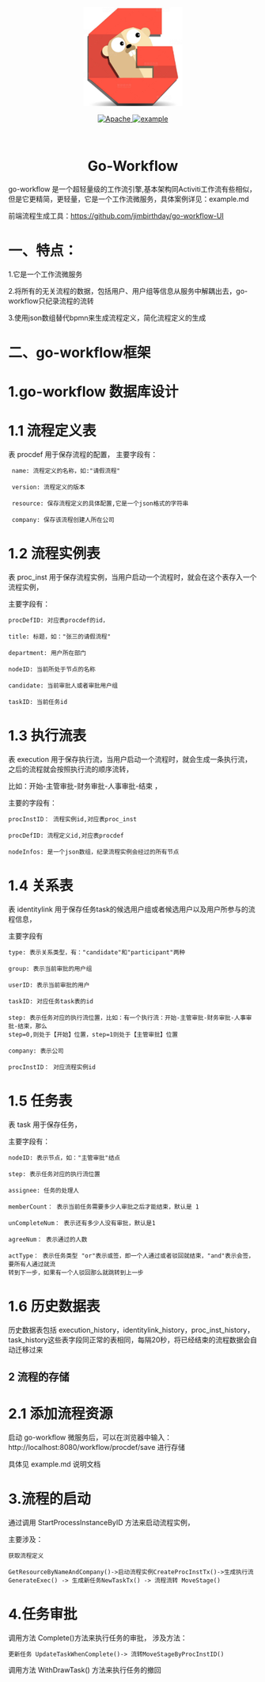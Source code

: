<p align="center">
  <a href="">
    <img width="200" height="200" src="https://github.com/jimbirthday/go-workflow/blob/master/images/go.jpg">
  </a>
</p>
<p align="center">
  <a href="https://www.apache.org/licenses/LICENSE-2.0.html">
    <img src="https://img.shields.io/badge/license-Apache%202-4EB1BA.svg" alt="Apache">
  </a>
  <a href="https://github.com/jimbirthday/go-workflow/blob/master/EXAMPLE.md">
    <img src="https://img.shields.io/badge/go-documentation-blue.svg?style=flat-square" alt="example">
  </a>
</p>

<br>

<h1 align="center"><bold>Go-Workflow</bold></h1>

<p>go-workflow 是一个超轻量级的工作流引擎,基本架构同Activiti工作流有些相似，但是它更精简，更轻量，它是一个工作流微服务，具体案例详见：example.md</p>

前端流程生成工具：https://github.com/jimbirthday/go-workflow-UI

# 一、特点：

1.它是一个工作流微服务

2.将所有的无关流程的数据，包括用户、用户组等信息从服务中解耦出去，go-workflow只纪录流程的流转

3.使用json数组替代bpmn来生成流程定义，简化流程定义的生成

# 二、go-workflow框架

# 1.go-workflow 数据库设计

# 1.1 流程定义表

表 procdef 用于保存流程的配置， 主要字段有：

     name: 流程定义的名称，如:"请假流程"
     
     version: 流程定义的版本

     resource: 保存流程定义的具体配置,它是一个json格式的字符串

     company: 保存该流程创建人所在公司

# 1.2 流程实例表

表 proc_inst 用于保存流程实例，当用户启动一个流程时，就会在这个表存入一个流程实例，

主要字段有：

    procDefID: 对应表procdef的id，

    title: 标题，如："张三的请假流程"

    department: 用户所在部门

    nodeID: 当前所处于节点的名称

    candidate: 当前审批人或者审批用户组

    taskID: 当前任务id

# 1.3 执行流表

表 execution 用于保存执行流，当用户启动一个流程时，就会生成一条执行流，之后的流程就会按照执行流的顺序流转，

比如：开始-主管审批-财务审批-人事审批-结束 ，

主要的字段有：

    procInstID： 流程实例id,对应表proc_inst

    procDefID: 流程定义id,对应表procdef

    nodeInfos: 是一个json数组，纪录流程实例会经过的所有节点

# 1.4 关系表

表 identitylink 用于保存任务task的候选用户组或者候选用户以及用户所参与的流程信息，

主要字段有

    type: 表示关系类型，有："candidate"和"participant"两种

    group: 表示当前审批的用户组

    userID: 表示当前审批的用户

    taskID: 对应任务task表的id

    step: 表示任务对应的执行流位置，比如：有一个执行流：开始-主管审批-财务审批-人事审批-结束，那么
    step=0,则处于【开始】位置，step=1则处于【主管审批】位置

    company: 表示公司

    procInstID： 对应流程实例id

# 1.5 任务表

表 task 用于保存任务，

主要字段有：

    nodeID: 表示节点，如："主管审批"结点

    step: 表示任务对应的执行流位置

    assignee: 任务的处理人

    memberCount： 表示当前任务需要多少人审批之后才能结束，默认是 1

    unCompleteNum： 表示还有多少人没有审批，默认是1

    agreeNum： 表示通过的人数

    actType： 表示任务类型 "or"表示或签，即一个人通过或者驳回就结束，"and"表示会签，要所有人通过就流
    转到下一步，如果有一个人驳回那么就跳转到上一步

# 1.6 历史数据表

历史数据表包括 execution_history，identitylink_history，proc_inst_history，task_history这些表字段同正常的表相同，每隔20秒，将已经结束的流程数据会自动迁移过来

## 2 流程的存储

# 2.1 添加流程资源

启动 go-workflow 微服务后，可以在浏览器中输入：http://localhost:8080/workflow/procdef/save 进行存储

具体见 example.md 说明文档

# 3.流程的启动

通过调用 StartProcessInstanceByID 方法来启动流程实例，

主要涉及：

    获取流程定义
    
    GetResourceByNameAndCompany()->启动流程实例CreateProcInstTx()->生成执行流GenerateExec() -> 生成新任务NewTaskTx() -> 流程流转 MoveStage()

# 4.任务审批

调用方法 Complete()方法来执行任务的审批， 涉及方法：

    更新任务 UpdateTaskWhenComplete()-> 流转MoveStageByProcInstID()

调用方法 WithDrawTask() 方法来执行任务的撤回
   
